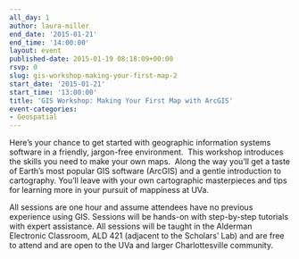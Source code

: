 ```yaml
---
all_day: 1
author: laura-miller
end_date: '2015-01-21'
end_time: '14:00:00'
layout: event
published-date: 2015-01-19 08:18:09+00:00
rsvp: 0
slug: gis-workshop-making-your-first-map-2
start_date: '2015-01-21'
start_time: '13:00:00'
title: 'GIS Workshop: Making Your First Map with ArcGIS'
event-categories:
- Geospatial
---
```


Here’s your chance to get started with geographic information systems software in a friendly, jargon-free environment.  This workshop introduces the skills you need to make your own maps.  Along the way you’ll get a taste of Earth’s most popular GIS software (ArcGIS) and a gentle introduction to cartography. You’ll leave with your own cartographic masterpieces and tips for learning more in your pursuit of mappiness at UVa.

All sessions are one hour and assume attendees have no previous experience using GIS. Sessions will be hands-on with step-by-step tutorials with expert assistance. All sessions will be taught in the Alderman Electronic Classroom, ALD 421 (adjacent to the Scholars’ Lab) and are free to attend and are open to the UVa and larger Charlottesville community.
